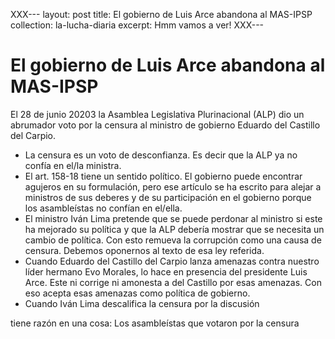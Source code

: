 XXX---
layout: post
title: El gobierno de Luis Arce abandona al MAS-IPSP
collection: la-lucha-diaria
excerpt: Hmm vamos a ver!
XXX---

# El gobierno de Luis Arce abandona al MAS-IPSP

El 28 de junio 20203 la Asamblea Legislativa Plurinacional (ALP) dio un abrumador voto por la censura al ministro de gobierno Eduardo del Castillo del Carpio.

* La censura es un voto de desconfianza. Es decir que la ALP ya no confía en el/la ministra.
* El art. 158-18 tiene un sentido político. El gobierno puede encontrar agujeros en su formulación, pero ese artículo se ha escrito para alejar a ministros de sus deberes y de su participación en el gobierno porque los asambleístas no confían en el/ella.
* El ministro Iván Lima pretende que se puede perdonar al ministro si este ha mejorado su política y que la ALP debería mostrar que se necesita un cambio de política. Con esto remueva la corrupción como una causa de censura. Debemos oponernos al texto de esa ley referida.
* Cuando Eduardo del Castillo del Carpio lanza amenazas contra nuestro líder hermano Evo Morales, lo hace en presencia del presidente Luis Arce. Este ni corrige ni amonesta a del Castillo por esas amenazas. Con eso acepta esas amenazas como política de gobierno.
* Cuando Iván Lima descalifica la censura por la discusión


tiene razón en una cosa: Los asambleístas que votaron por la censura
